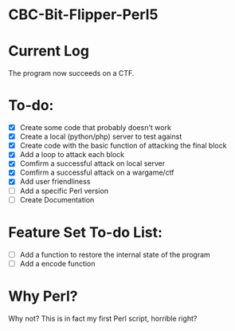 # CBC-Bit-Flipper-Perl5
# Current Log
The program now succeeds on a CTF.

# To-do:
- [x] Create some code that probably doesn't work
- [x] Create a local (python/php) server to test against
- [x] Create code with the basic function of attacking the final block
- [x] Add a loop to attack each block
- [x] Comfirm a successful attack on local server
- [x] Comfirm a successful attack on a wargame/ctf
- [x] Add user friendliness
- [ ] Add a specific Perl version
- [ ] Create Documentation

# Feature Set To-do List:
- [ ] Add a function to restore the internal state of the program
- [ ] Add a encode function

# Why Perl?
Why not? This is in fact my first Perl script, horrible right?
